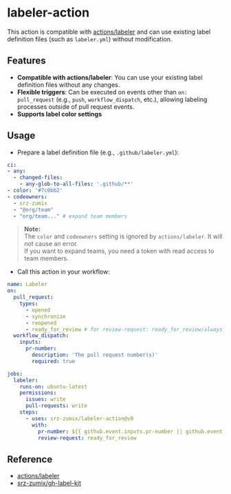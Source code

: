 # labeler-action

This action is compatible with [actions/labeler](https://github.com/actions/labeler) and can use existing label definition files (such as `labeler.yml`) without modification.

## Features

- **Compatible with actions/labeler**: You can use your existing label definition files without any changes.
- **Flexible triggers**: Can be executed on events other than `on: pull_request` (e.g., `push`, `workflow_dispatch`, etc.), allowing labeling processes outside of pull request events.
- **Supports label color settings**

## Usage

- Prepare a label definition file (e.g., `.github/labeler.yml`):

```yaml
ci:
- any:
  - changed-files:
    - any-glob-to-all-files: '.github/**'
- color: '#7c0bb2'
- codeowners:
  - srz-zumix
  - "@org/team"
  - "org/team..." # expand team members
```

> **Note:**  
> The `color` and `codeowners` setting is ignored by `actions/labeler`. It will not cause an error.  
> If you want to expand teams, you need a token with read access to team members.

- Call this action in your workflow:

```yaml
name: Labeler
on:
  pull_request:
    types:
      - opened
      - synchronize
      - reopened
      - ready_for_review # for review-request: ready_for_review/always_reviewable
  workflow_dispatch:
    inputs:
      pr-number:
        description: 'The pull request number(s)'
        required: true      

jobs:
  labeler:
    runs-on: ubuntu-latest
    permissions:
      issues: write
      pull-requests: write
    steps:
      - uses: srz-zumix/labeler-action@v0
        with:
          pr-number: ${{ github.event.inputs.pr-number || github.event.number }}
          review-request: ready_for_review
```

## Reference

- [actions/labeler](https://github.com/actions/labeler)
- [srz-zumix/gh-label-kit](https://github.com/srz-zumix/gh-label-kit)
